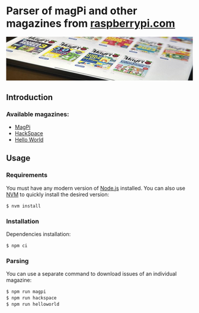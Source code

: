 # Parser of magPi and other magazines from [raspberrypi.com](https://www.raspberrypi.com)

![MagPi iPad covers](magpi.jpg)

## Introduction

### Available magazines:

* [MagPi](https://magpi.raspberrypi.com/issues)
* [HackSpace](https://hackspace.raspberrypi.com/issues)
* [Hello World](https://helloworld.raspberrypi.org/issues)

## Usage

### Requirements

You must have any modern version of [Node.js](https://nodejs.org) installed.
You can also use [NVM](https://github.com/nvm-sh/nvm) to quickly install the desired version:

```bash
$ nvm install
```

### Installation

Dependencies installation:

```bash
$ npm ci
```

### Parsing

You can use a separate command to download issues of an individual magazine:

```bash
$ npm run magpi
$ npm run hackspace
$ npm run helloworld
```
